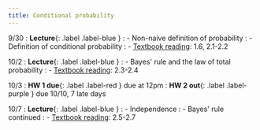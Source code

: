 ```yaml
---
title: Conditional probability
---
```


9/30
: **Lecture**{: .label .label-blue } 
: - Non-naive definition of probability
: - Definition of conditional probability
: - [Textbook reading](https://drive.google.com/file/d/1VmkAAGOYCTORq1wxSQqy255qLJjTNvBI/view?usp=sharing): 1.6, 2.1-2.2

10/2
: **Lecture**{: .label .label-blue } 
: - Bayes' rule and the law of total probability
: - [Textbook reading](https://drive.google.com/file/d/1VmkAAGOYCTORq1wxSQqy255qLJjTNvBI/view?usp=sharing): 2.3-2.4

10/3
: **HW 1 due**{: .label .label-red } due at 12pm
: **HW 2 out**{: .label .label-purple } due 10/10, 7 late days

10/7
: **Lecture**{: .label .label-blue } 
: - Independence
: - Bayes' rule continued
: - [Textbook reading](https://drive.google.com/file/d/1VmkAAGOYCTORq1wxSQqy255qLJjTNvBI/view?usp=sharing): 2.5-2.7